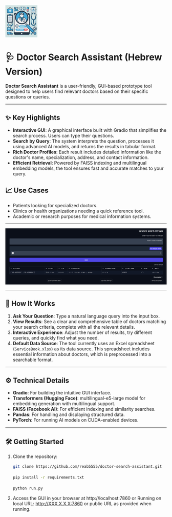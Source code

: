 <img src="appendix/icon.png" width="100" alt="alt text">

# 🩺 Doctor Search Assistant (Hebrew Version)

**Doctor Search Assistant** is a user-friendly, GUI-based prototype tool designed to help users find relevant doctors based on their specific questions or queries.

---

## ✨ Key Highlights

- **Interactive GUI**: A graphical interface built with Gradio that simplifies the search process. Users can type their questions.
- **Search by Query**: The system interprets the question, processes it using advanced AI models, and returns the results in tabular format.
- **Rich Doctor Profiles**: Each result includes detailed information like the doctor's name, specialization, address, and contact information.
- **Efficient Retrieval**: Powered by FAISS indexing and multilingual embedding models, the tool ensures fast and accurate matches to your query.

## 📈 Use Cases

- Patients looking for specialized doctors.
- Clinics or health organizations needing a quick reference tool.
- Academic or research purposes for medical information systems.
    
---

<img src="appendix/gui_example.png" width="1000" alt="alt text">

---
## 🚀 How It Works

1. **Ask Your Question**: Type a natural language query into the input box.
2. **View Results**: See a clear and comprehensive table of doctors matching your search criteria, complete with all the relevant details.
3. **Interactive Experience**: Adjust the number of results, try different queries, and quickly find what you need.
4. **Default Data Source**: The tool currently uses an Excel spreadsheet (`ServiceBook.xlsx`) as its data source. This spreadsheet includes essential information about doctors, which is preprocessed into a searchable format.
     
---

## ⚙️ Technical Details

- **Gradio**: For building the intuitive GUI interface.
- **Transformers (Hugging Face)**: multilingual-e5-large model for embedding generation with multilingual support.
- **FAISS (Facebook AI)**: For efficient indexing and similarity searches.
- **Pandas**: For handling and displaying structured data.
- **PyTorch**: For running AI models on CUDA-enabled devices.

---

## 🛠️ Getting Started

1. Clone the repository:
   ```bash
   git clone https://github.com/reab5555/doctor-search-assistant.git

   pip install -r requirements.txt

   python run.py
   ```

2. Access the GUI in your browser at http://localhost:7860 or Running on local URL:  http://XXX.X.X.X:7860 or public URL as provided when running.

